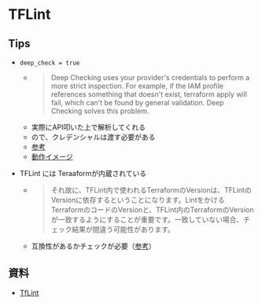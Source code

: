 # TFLint
## Tips
- `deep_check = true` 
  - >Deep Checking uses your provider's credentials to perform a more strict inspection.
For example, if the IAM profile references something that doesn't exist, terraform apply will fail, which can't be found by general validation. Deep Checking solves this problem.
  - 実際にAPI叩いた上で解析してくれる
  - ので、クレデンシャルは渡す必要がある
  - [参考](https://github.com/terraform-linters/tflint-ruleset-aws/blob/master/docs/deep_checking.md)
  - [動作イメージ](https://qiita.com/chaspy/items/00f390b34ae5a9e67390)

- TFLint には Teraaformが内蔵されている
  - >それ故に、TFLint内で使われるTerraformのVersionは、TFLintのVersionに依存するということになります。LintをかけるTerraformのコードのVersionと、TFLint内のTerraformのVersionが一致するようにすることが重要です。一致していない場合、チェック結果が間違う可能性があります。
  - 互換性があるかチェックが必要（[参考](https://github.com/terraform-linters/tflint/blob/master/docs/user-guide/compatibility.md)）
## 資料
- [TfLint](https://github.com/terraform-linters/tflint)